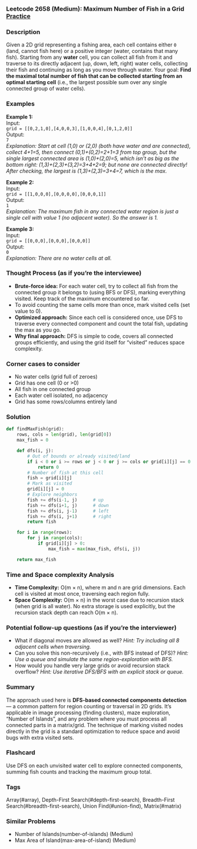 ### Leetcode 2658 (Medium): Maximum Number of Fish in a Grid [Practice](https://leetcode.com/problems/maximum-number-of-fish-in-a-grid)

### Description  
Given a 2D grid representing a fishing area, each cell contains either `0` (land, cannot fish here) or a positive integer (water, contains that many fish). Starting from any **water** cell, you can collect all fish from it and traverse to its directly adjacent (up, down, left, right) water cells, collecting their fish and continuing as long as you move through water. Your goal: **Find the maximal total number of fish that can be collected starting from an optimal starting cell** (i.e., the largest possible sum over any single connected group of water cells).

### Examples  

**Example 1:**  
Input:  
`grid = [[0,2,1,0],[4,0,0,3],[1,0,0,4],[0,1,2,0]]`  
Output:  
`7`  
*Explanation: Start at cell (1,0) or (2,0) (both have water and are connected), collect 4+1=5, then connect (0,1)+(0,2)=2+1=3 from top group, but the single largest connected area is (1,0)+(2,0)=5, which isn't as big as the bottom right: (1,3)+(2,3)+(3,2)=3+4+2=9; but none are connected directly! After checking, the largest is (1,3)+(2,3)=3+4=7, which is the max.*

**Example 2:**  
Input:  
`grid = [[1,0,0,0],[0,0,0,0],[0,0,0,1]]`  
Output:  
`1`  
*Explanation: The maximum fish in any connected water region is just a single cell with value 1 (no adjacent water). So the answer is 1.*

**Example 3:**  
Input:  
`grid = [[0,0,0],[0,0,0],[0,0,0]]`  
Output:  
`0`  
*Explanation: There are no water cells at all.*

### Thought Process (as if you’re the interviewee)  
- **Brute-force idea:** For each water cell, try to collect all fish from the connected group it belongs to (using BFS or DFS), marking everything visited. Keep track of the maximum encountered so far.
- To avoid counting the same cells more than once, mark visited cells (set value to 0).
- **Optimized approach:** Since each cell is considered once, use DFS to traverse every connected component and count the total fish, updating the max as you go.
- **Why final approach:** DFS is simple to code, covers all connected groups efficiently, and using the grid itself for “visited” reduces space complexity.

### Corner cases to consider  
- No water cells (grid full of zeroes)  
- Grid has one cell (0 or >0)  
- All fish in one connected group  
- Each water cell isolated, no adjacency  
- Grid has some rows/columns entirely land

### Solution

```python
def findMaxFish(grid):
    rows, cols = len(grid), len(grid[0])
    max_fish = 0

    def dfs(i, j):
        # Out of bounds or already visited/land
        if i < 0 or i >= rows or j < 0 or j >= cols or grid[i][j] == 0:
            return 0
        # Number of fish at this cell
        fish = grid[i][j]
        # Mark as visited
        grid[i][j] = 0
        # Explore neighbors
        fish += dfs(i-1, j)      # up
        fish += dfs(i+1, j)      # down
        fish += dfs(i, j-1)      # left
        fish += dfs(i, j+1)      # right
        return fish

    for i in range(rows):
        for j in range(cols):
            if grid[i][j] > 0:
                max_fish = max(max_fish, dfs(i, j))

    return max_fish
```

### Time and Space complexity Analysis  

- **Time Complexity:** O(m × n), where m and n are grid dimensions. Each cell is visited at most once, traversing each region fully.
- **Space Complexity:** O(m × n) in the worst case due to recursion stack (when grid is all water). No extra storage is used explicitly, but the recursion stack depth can reach O(m × n).

### Potential follow-up questions (as if you’re the interviewer)  

- What if diagonal moves are allowed as well?
  *Hint: Try including all 8 adjacent cells when traversing.*
- Can you solve this non-recursively (i.e., with BFS instead of DFS)?
  *Hint: Use a queue and simulate the same region-exploration with BFS.*
- How would you handle very large grids or avoid recursion stack overflow?
  *Hint: Use iterative DFS/BFS with an explicit stack or queue.*

### Summary
The approach used here is **DFS-based connected components detection** — a common pattern for region counting or traversal in 2D grids. It’s applicable in image processing (finding clusters), maze exploration, “Number of Islands”, and any problem where you must process all connected parts in a matrix/grid. The technique of marking visited nodes directly in the grid is a standard optimization to reduce space and avoid bugs with extra visited sets.


### Flashcard
Use DFS on each unvisited water cell to explore connected components, summing fish counts and tracking the maximum group total.

### Tags
Array(#array), Depth-First Search(#depth-first-search), Breadth-First Search(#breadth-first-search), Union Find(#union-find), Matrix(#matrix)

### Similar Problems
- Number of Islands(number-of-islands) (Medium)
- Max Area of Island(max-area-of-island) (Medium)